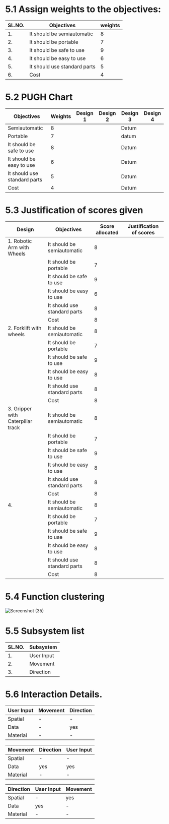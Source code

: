 # 5.1 Assign weights to the objectives:
| SL.NO. | Objectives | weights |
|--------|------------|---------|
|1.| It should be semiautomatic | 8 |
|2.| It should be portable | 7 |
|3.| It should be safe to use | 9 |
|4.| It should be easy to use | 6 |
|5.| It should use standard parts | 5 |
|6.| Cost | 4 |

# 5.2 PUGH Chart
| Objectives | Weights | Design 1 | Design 2 |	Design 3 | Design 4 |
|------------|---------|----------|----------|-----------|----------|
| Semiautomatic |	8|	 |	 |	Datum|	|
| Portable |	7|	 |	 |	datum|	|
| It should be safe to use |	8|	|	|	Datum|	|
|It should be easy to use|	6|	|	|	Datum|	|
| It should use standard parts | 5 | | | Datum |
| Cost | 4 | | | Datum  |

# 5.3 Justification of scores given
| Design | Objectives | Score allocated | Justification of scores |
|--------|------------|-----------------|-------------------------|
|1. Robotic Arm with Wheels| It should be semiautomatic | 8 |
|| It should be portable | 7 |
|| It should be safe to use | 9 |
|| It should be easy to use | 6 |
|| It should use standard parts | 8 |
|| Cost | 8 |
|2. Forklift with wheels | It should be semiautomatic | 8 |
|| It should be portable | 7 |
|| It should be safe to use | 9 |
|| It should be easy to use | 8 |
|| It should use standard parts | 8 |
|| Cost | 8 |
|3. Gripper with Caterpillar track | It should be semiautomatic | 8 |
|| It should be portable | 7 |
|| It should be safe to use | 9 |
|| It should be easy to use | 8 |
|| It should use standard parts | 8 |
|| Cost | 8 |
|4.|It should be semiautomatic | 8 |
|| It should be portable | 7 |
|| It should be safe to use | 9 |
|| It should be easy to use | 8 |
|| It should use standard parts | 8 |
|| Cost | 8 |

# 5.4 Function clustering
![Screenshot (35)](https://user-images.githubusercontent.com/100361589/171094807-cb718bd5-0055-43e0-965c-d64a1cb2566a.png)


# 5.5 Subsystem list
| SL.NO.| Subsystem |
|-------|-----------|
|1.| User Input |
|2.| Movement |
|3.| Direction |

# 5.6 Interaction Details.
|User Input| Movement | Direction |
|----------|----------|-----------|
|Spatial| - | - |
|Data| - | yes |
|Material| - | - |

|Movement| Direction | User Input |
|----------|----------|-----------|
|Spatial| - | - |
|Data| yes | yes |
|Material| - | - |

|Direction| User Input | Movement |
|----------|----------|-----------|
|Spatial| - | yes |
|Data| yes | - |
|Material| - | - |

